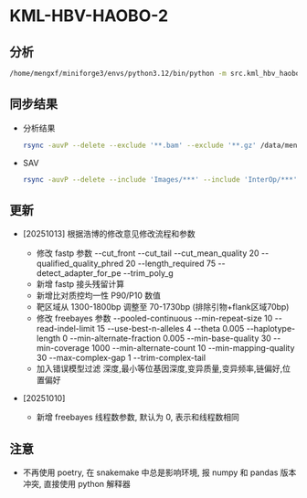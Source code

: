 # KML-HBV-HAOBO-2

## 分析

  ```bash
  /home/mengxf/miniforge3/envs/python3.12/bin/python -m src.kml_hbv_haobo_2 --input-tab /data/mengxf/Project/KML250829-HBVHAOBO-HWWKCAFX7/work/250829-input/input.hbv.tsv --output-dir /data/mengxf/Project/KML250829-HBVHAOBO-HWWKCAFX7/results/250829 --threads 32
  ```

## 同步结果

- 分析结果

  ```bash
  rsync -auvP --delete --exclude '**.bam' --exclude '**.gz' /data/mengxf/Project/KML250829-HBVHAOBO-HWWKCAFX7/results/ /data/share/samba/public/bioinfo/KML250829-HBVHAOBO-HWWKCAFX7/results/
  ```

- SAV

  ```bash
  rsync -auvP --delete --include 'Images/***' --include 'InterOp/***' --include 'Thumbnail_Images/***' --include 'RunInfo.xml' --include 'RunParameters.xml' --exclude '*' /data/rawdata/illumina/NEXTseq500/250827_NB501947_0947_AHWWKCAFX7/ /data/share/samba/public/bioinfo/KML250829-HBVHAOBO-HWWKCAFX7/250827_NB501947_0947_AHWWKCAFX7/
  ```

## 更新

- [20251013] 根据浩博的修改意见修改流程和参数
  - 修改 fastp 参数 --cut_front --cut_tail --cut_mean_quality 20 --qualified_quality_phred 20 --length_required 75 --detect_adapter_for_pe --trim_poly_g
  - 新增 fastp 接头残留计算
  - 新增比对质控均一性 P90/P10 数值
  - 靶区域从 1300-1800bp 调整至 70-1730bp (排除引物+flank区域70bp)
  - 修改 freebayes 参数 --pooled-continuous --min-repeat-size 10 --read-indel-limit 15 --use-best-n-alleles 4 --theta 0.005 --haplotype-length 0 --min-alternate-fraction 0.005 --min-base-quality 30 --min-coverage 1000 --min-alternate-count 10 --min-mapping-quality 30 --max-complex-gap 1 --trim-complex-tail
  - 加入错误模型过滤 深度,最小等位基因深度,变异质量,变异频率,链偏好,位置偏好

- [20251010]
  - 新增 freebayes 线程数参数, 默认为 0, 表示和线程数相同

## 注意

- 不再使用 poetry, 在 snakemake 中总是影响环境, 报 numpy 和 pandas 版本冲突, 直接使用 python 解释器
